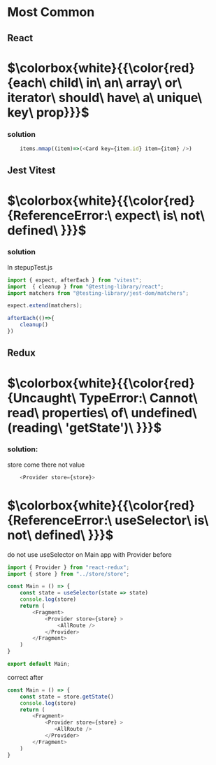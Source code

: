# Most Common

## React

#  $\colorbox{white}{{\color{red}{each\ child\ in\ an\ array\ or\ iterator\ should\ have\ a\ unique\ key\ prop\}}}$
### solution
```js 
    items.mmap((item)=>(<Card key={item.id} item={item} />)
```

## Jest Vitest
#  $\colorbox{white}{{\color{red}{ReferenceError:\ expect\ is\ not\ defined\ }}}$
### solution
In stepupTest.js
```js
import { expect, afterEach } from "vitest";
import  { cleanup } from "@testing-library/react";
import matchers from "@testing-library/jest-dom/matchers";

expect.extend(matchers);

afterEach(()=>{
    cleanup()
})
```

## Redux 
# $\colorbox{white}{{\color{red}{Uncaught\ TypeError:\ Cannot\ read\ properties\ of\ undefined\ (reading\ 'getState')\ }}}$
### solution:

store come there not value
```js
    <Provider store={store}>
```

# $\colorbox{white}{{\color{red}{ReferenceError:\ useSelector\ is\ not\ defined\ }}}$


do not use useSelector on Main app  with Provider
before
```js 
import { Provider } from "react-redux";
import { store } from "../store/store";

const Main = () => {
    const state = useSelector(state => state)
    console.log(store)
    return (
        <Fragment>
            <Provider store={store} >
                <AllRoute />
            </Provider>
        </Fragment>
    )
}

export default Main;
```
correct
after
```js
const Main = () => {
    const state = store.getState()
    console.log(store)
    return (
        <Fragment>
            <Provider store={store} >
               <AllRoute />
            </Provider>
        </Fragment>
    )
}
```

